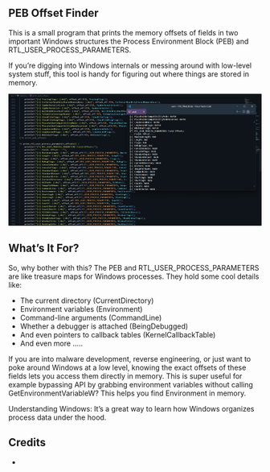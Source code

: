 ## PEB Offset Finder

This is a small program that prints the memory offsets of fields in two important Windows structures 
the Process Environment Block (PEB) and RTL_USER_PROCESS_PARAMETERS. 

If you’re digging into Windows internals or messing around with low-level system stuff, this tool is handy for figuring out where things are stored in memory.

![ImagG](./image.png)

## What’s It For?

So, why bother with this? The PEB and RTL_USER_PROCESS_PARAMETERS are like treasure maps for Windows processes. They hold some cool details like:

* The current directory (CurrentDirectory)
* Environment variables (Environment)
* Command-line arguments (CommandLine)
* Whether a debugger is attached (BeingDebugged)
* And even pointers to callback tables (KernelCallbackTable)
* And even more .....

If you are into malware development, reverse engineering, or just want to poke around Windows at a low level, knowing the exact offsets of these fields lets you access them directly in memory. This is super useful for example bypassing API by grabbing environment variables without calling GetEnvironmentVariableW? This helps you find Environment in memory.

Understanding Windows: It’s a great way to learn how Windows organizes process data under the hood.


## Credits 

* 